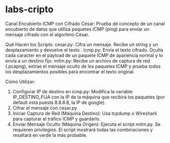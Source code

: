 # labs-cripto
Canal Encubierto ICMP con Cifrado César:
Prueba de concepto de un canal encubierto de datos que utiliza paquetes ICMP (ping) para enviar un mensaje cifrado con el algoritmo César.

Qué Hacen los Scripts:
cesar.py: Cifra un mensaje. Recibe un string y un desplazamiento y devuelve el texto .
icmp.py: Envía el texto cifrado. Oculta cada caracter en el payload de un paquete ICMP de apariencia normal y lo envía a un destino fijo.
mitm.py: Recibe un archivo de captura de red (.pcapng), extrae el mensaje oculto de los paquetes ICMP y prueba todos los desplazamientos posibles para encontrar el texto original.

Cómo Utilizar:
1. Configurar IP de destino en icmp.py: Modifica la variable IP_DESTINO_FIJA con la IP de la máquina que recibirá los paquetes (por default esta puesta 8.8.8.8, la IP de google).
2. Cifrar el mensaje con cesar.py
3. Iniciar Captura de Red (Máquina Destino): Usa tcpdump o Wireshark para capturar el tráfico ICMP y guardarlo.
4. Enviar Mensaje Oculto (Máquina Origen): Ejecuta el script mitm.py. Se requieren privilegios. El script mostrará todas las combinaciones y resaltará en verde la más probable.
  
